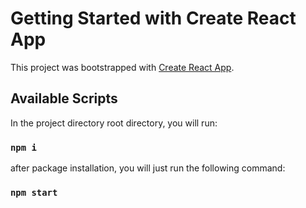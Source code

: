 # Getting Started with Create React App

This project was bootstrapped with [Create React App](https://github.com/facebook/create-react-app).

## Available Scripts

In the project directory root directory, you will run:
### `npm i`
after package installation, you will just run the following command:
### `npm start`
